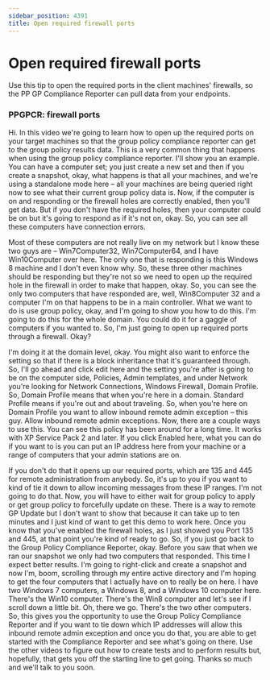 ```yaml
---
sidebar_position: 4391
title: Open required firewall ports
---
```


# Open required firewall ports

Use this tip to open the required ports in the client machines' firewalls, so the PP GP Compliance Reporter can pull data from your endpoints.

### PPGPCR: firewall ports

Hi. In this video we're going to learn how to open up the required ports on your target machines so that the group policy compliance reporter can get to the group policy results data. This is a very common thing that happens when using the group policy compliance reporter. I'll show you an example. You can have a computer set; you just create a new set and then if you create a snapshot, okay, what happens is that all your machines, and we're using a standalone mode here – all your machines are being queried right now to see what their current group policy data is. Now, if the computer is on and responding or the firewall holes are correctly enabled, then you'll get data. But if you don't have the required holes, then your computer could be on but it's going to respond as if it's not on, okay. So, you can see all these computers have connection errors.

Most of these computers are not really live on my network but I know these two guys are – Win7Computer32, Win7Computer64, and I have Win10Computer over here. The only one that is responding is this Windows 8 machine and I don't even know why. So, these three other machines should be responding but they're not so we need to open up the required hole in the firewall in order to make that happen, okay. So, you can see the only two computers that have responded are, well, Win8Computer 32 and a computer I'm on that happens to be in a main controller. What we want to do is use group policy, okay, and I'm going to show you how to do this. I'm going to do this for the whole domain. You could do it for a gaggle of computers if you wanted to. So, I'm just going to open up required ports through a firewall. Okay?

I'm doing it at the domain level, okay. You might also want to enforce the setting so that if there is a block inheritance that it's guaranteed through. So, I'll go ahead and click edit here and the setting you're after is going to be on the computer side, Policies, Admin templates, and under Network you're looking for Network Connections, Windows Firewall, Domain Profile. So, Domain Profile means that when you're here in a domain. Standard Profile means if you're out and about traveling. So, when you're here on Domain Profile you want to allow inbound remote admin exception – this guy. Allow inbound remote admin exceptions. Now, there are a couple ways to use this. You can see this policy has been around for a long time. It works with XP Service Pack 2 and later. If you click Enabled here, what you can do if you want to is you can put an IP address here from your machine or a range of computers that your admin stations are on.

If you don't do that it opens up our required ports, which are 135 and 445 for remote administration from anybody. So, it's up to you if you want to kind of tie it down to allow incoming messages from these IP ranges. I'm not going to do that. Now, you will have to either wait for group policy to apply or get group policy to forcefully update on these. There is a way to remote GP Update but I don't want to show that because it can take up to ten minutes and I just kind of want to get this demo to work here. Once you know that you've enabled the firewall holes, as I just showed you Port 135 and 445, at that point you're kind of ready to go. So, if you just go back to the Group Policy Compliance Reporter, okay. Before you saw that when we ran our snapshot we only had two computers that responded. This time I expect better results. I'm going to right-click and create a snapshot and now I'm, boom, scrolling through my entire active directory and I'm hoping to get the four computers that I actually have on to really be on here. I have two Windows 7 computers, a Windows 8, and a Windows 10 computer here. There's the Win10 computer. There's the Win8 computer and let's see if I scroll down a little bit. Oh, there we go. There's the two other computers. So, this gives you the opportunity to use the Group Policy Compliance Reporter and if you want to tie down which IP addresses will allow this inbound remote admin exception and once you do that, you are able to get started with the Compliance Reporter and see what's going on there. Use the other videos to figure out how to create tests and to perform results but, hopefully, that gets you off the starting line to get going. Thanks so much and we'll talk to you soon.